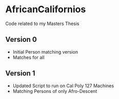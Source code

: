 # AfricanCalifornios
Code related to my Masters Thesis

## Version 0
* Initial Person matching version
* Matches for all

## Version 1
* Updated Script to run on Cal Poly 127 Machines
* Matching Persons of only Afro-Descent
